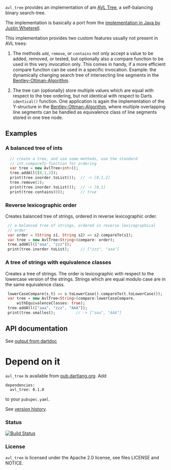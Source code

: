 `avl_tree` provides  an implementation of am [AVL Tree](http://en.wikipedia.org/wiki/AVL_tree),
a self-balancing binary search-tree.
 
The implementation is basically a port from the [implementation in Java
by Justin Wheterell](https://code.google.com/p/java-algorithms-implementation/).
 
This implementation provides two custom features usually not present in
AVL trees:
 
1. The methods `add`, `remove`, or `contains` not only accept a value to be
   added, removed, or tested,
   but optionally also a compare function to be used in this very invocation only.
   This comes in handy, if a more efficient compare function can be
   used in a specific invocation. Example: the dynamically changing search
   tree of intersecting line segments in the
   [Bentley-Ottman-Algorithm](http://en.wikipedia.org/wiki/Bentley%E2%80%93Ottmann_algorithm).
 
2. The tree can (optionally) store multiple values which are equal with respect
   to the tree ordering, but not identical with respect to Darts `identical()`
   function. One application is again the implementation of the Y-structure
   in the [Bentley-Ottman-Algorithm](http://en.wikipedia.org/wiki/Bentley%E2%80%93Ottmann_algorithm),
   where multiple overlapping line segments can be handled as equivalence
   class of line segments stored in one tree node.
 
## Examples
### A balanced tree of ints 

```dart
  // create a tree, and use some methods, use the standard
  // int.compareTo function for ordering
  var tree = new AvlTree<int>();
  tree.addAll([0,1,2]);
  print(tree.inorder.toList());  // -> [0,1,2]
  tree.remove(2);
  print(tree.inorder.toList());  // -> [0,1]
  print(tree.contains(0));       // true
```

### Reverse lexicographic order

Creates balanced tree of strings, ordered in reverse lexicographic order.

```dart
 // a balanced tree of strings, ordered in reverse lexicographical
 // order
 var order = (String s1, String s2) => s2.compareTo(s1);
 var tree = new AvlTree<String>(compare: order);
 tree.addAll(["aaa", "zzz"]);
 print(tree.inorder.toList);     // ["zzz", "aaa"]
```
    
### A tree of strings with equivalence classes

Creates a tree of strings. The order is lexicographic with respect
to the lowercase version of the strings. Strings which are equal
modulo case are in the same equivalence class.

```dart
 lowerCaseCompare(s,t) => s.toLowerCase().compareTo(t.toLowerCase());
 var tree = new AvlTree<String>(compare:lowerCaseCompare,
     withEquivalenceClasses: true);
 tree.addAll(["aaa", "zzz", "AAA"]);
 print(tree.smallest);         // -> ["aaa", "AAA"]
```
     

## API documentation
See [output from dartdoc](http://gubaer.github.io/dart-avl-tree/doc/index.html)

# Depend on it
`avl_tree` is available from [pub.dartlang.org](http://pub.dartlang.org). Add 

```
dependencies:
  avl_tree: 0.1.0
```
to your `pubspec.yaml`.

See [version history](http://pub.dartlang.org/packages/avl_tree).

### Status

[![Build Status](https://drone.io/github.com/Gubaer/dart-avl-tree/status.png)](https://drone.io/github.com/Gubaer/dart-avl-tree/latest)

### License 
`avl_tree` is licensed under the Apache 2.0 license, see files LICENSE and NOTICE.

	